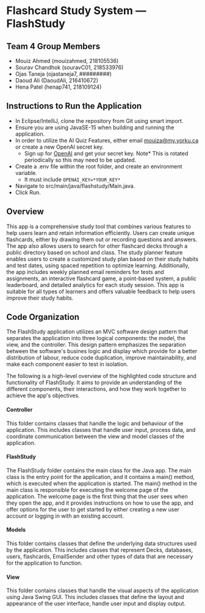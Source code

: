 # Flashcard Study System — FlashStudy

## Team 4 Group Members

- Mouiz Ahmed (mouizahmed, 218105536)
- Sourav Chandhok (souravC01, 218533976)
- Ojas Taneja (ojastaneja7, #########)
- Daoud Ali (DaoudAli, 216410672)
- Hena Patel (henap741, 218109124)

## Instructions to Run the Application
- In Eclipse/IntelliJ, clone the repository from Git using smart import.
- Ensure you are using JavaSE-15 when building and running the application.
- In order to utilize the AI Quiz Features, either email mouiza@my.yorku.ca or create a new OpenAI secret key.
  - Sign up for [OpenAI](https://platform.openai.com/account/api-keys) and get your secret key. Note* This is rotated periodically so this may need to be updated.
- Create a .env file within the root folder, and create an environment variable.
  - It must include `OPENAI_KEY=*YOUR_KEY*`
- Navigate to src/main/java/flashstudy/Main.java.
- Click Run.

## Overview
This app is a comprehensive study tool that combines various features to help users learn and retain information efficiently. Users can create unique flashcards, either by drawing them out or recording questions and answers. The app also allows users to search for other flashcard decks through a public directory based on school and class. The study planner feature enables users to create a customized study plan based on their study habits and test dates, using spaced repetition to optimize learning. Additionally, the app includes weekly planned email reminders for tests and assignments, an interactive flashcard game, a point-based system, a public leaderboard, and detailed analytics for each study session. This app is suitable for all types of learners and offers valuable feedback to help users improve their study habits.

## Code Organization
The FlashStudy application utilizes an MVC software design pattern that separates the application into three logical components: the model, the view, and the controller. This design pattern emphasizes the separation between the software's busines logic and display which provide for a better distribution of labour, reduce code duplication, improve maintainability, and make each component easier to test in isolation.

The following is a high-level overview of the highlighted code structure and functionality of FlashStudy. It aims to provide an understanding of the different components, their interactions, and how they work together to achieve the app's objectives.

#### Controller
This folder contains classes that handle the logic and behaviour of the application. This includes classes that handle user input, process data, and coordinate communication between the view and model classes of the application.

#### FlashStudy
The FlashStudy folder contains the main class for the Java app. The main class is the entry point for the application, and it contains a main() method, which is executed when the application is started.
The main() method in the main class is responsible for executing the welcome page of the application. The welcome page is the first thing that the user sees when they open the app, and it provides instructions on how to use the app, and offer options for the user to get started by either creating a new user account or logging in with an existing account.

####  Models 
This folder contains classes that define the underlying data structures used by the application. This includes classes that represent Decks, databases, users, flashcards, EmailSender and other types of data that are necessary for the application to function.

####  View
This folder contains classes that handle the visual aspects of the application using Java Swing GUI. This includes classes that define the layout and appearance of the user interface, handle user input and display output.





